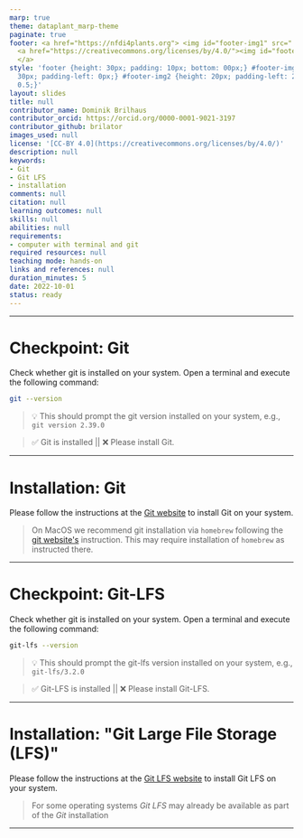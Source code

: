 ```yaml
---
marp: true
theme: dataplant_marp-theme
paginate: true
footer: <a href="https://nfdi4plants.org"> <img id="footer-img1" src="../../images/_logos/DataPLANT/DataPLANT_logo_square_bg_transparent.svg"></a>
  <a href="https://creativecommons.org/licenses/by/4.0/"><img id="footer-img2" src="../../images/_logos/CreativeCommons/by.svg">
  </a>
style: 'footer {height: 30px; padding: 10px; bottom: 00px;} #footer-img1 {height:
  30px; padding-left: 0px;} #footer-img2 {height: 20px; padding-left: 20px; opacity:
  0.5;}'
layout: slides
title: null
contributor_name: Dominik Brilhaus
contributor_orcid: https://orcid.org/0000-0001-9021-3197
contributor_github: brilator
images_used: null
license: '[CC-BY 4.0](https://creativecommons.org/licenses/by/4.0/)'
description: null
keywords:
- Git
- Git LFS
- installation
comments: null
citation: null
learning outcomes: null
skills: null
abilities: null
requirements:
- computer with terminal and git
required resources: null
teaching mode: hands-on
links and references: null
duration_minutes: 5
date: 2022-10-01
status: ready
---
```


<!-- Source to slide(s) -->
<!-- ../../bricks/title_git_installation.md -->


---

# Checkpoint: Git

Check whether git is installed on your system.
Open a terminal and execute the following command:

```bash
git --version
```

> :bulb: This should prompt the git version installed on your system, e.g.,  
> `git version 2.39.0`

> :white_check_mark: Git is installed || :x: Please install Git.

<!-- Source to slide(s) -->
<!-- ../../bricks/checkpoint_git.md -->


---

#  Installation: Git

Please follow the instructions at the [Git website][ext-git] to install Git on your system.

> On MacOS we recommend git installation via `homebrew` following the [git website's][ext-git] instruction. This may require installation of `homebrew` as instructed there.

<!-- Links -->

[ext-git]: <https://git-scm.com/download/> "Git"

<!-- Source to slide(s) -->
<!-- ../../bricks/installation_git.md -->


---

# Checkpoint: Git-LFS

Check whether git is installed on your system.
Open a terminal and execute the following command:

```bash
git-lfs --version
```

> :bulb: This should prompt the git-lfs version installed on your system, e.g.,  
> `git-lfs/3.2.0`

> :white_check_mark: Git-LFS is installed || :x: Please install Git-LFS.

<!-- Source to slide(s) -->
<!-- ../../bricks/checkpoint_gitlfs.md -->


---

# Installation: "Git Large File Storage (LFS)"

Please follow the instructions at the [Git LFS website][ext-git-lfs] to install Git LFS on your system.

> For some operating systems *Git LFS* may already be available as part of the *Git* installation

<!-- Links -->

[ext-git-lfs]: <https://git-lfs.github.com/> "Git-LFS"

<!-- Source to slide(s) -->
<!-- ../../bricks/installation_gitlfs.md -->


---
